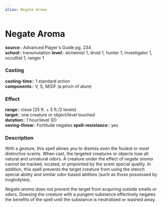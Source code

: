 ```yaml
---
alias: Negate Aroma
---
```


# Negate Aroma 

**source**:: Advanced Player's Guide pg. 234  
**school**:: transmutation
**level**:: alchemist 1, druid 1, hunter 1, investigator 1, occultist 1, ranger 1

### Casting 

**casting-time**:: 1 standard action  
**components**:: V, S, M/DF (a pinch of alum)

### Effect 

**range**:: close (25 ft. + 5 ft./2 levels)  
**target**:: one creature or object/level touched  
**duration**:: 1 hour/level (D)  
**saving-throw**:: Fortitude negates
**spell-resistance**:: yes

### Description 

With a gesture, this spell allows you to dismiss even the foulest or most distinctive scents. When cast, the targeted creatures or objects lose all natural and unnatural odors. A creature under the effect of *negate aroma* cannot be tracked, located, or pinpointed by the scent special quality. In addition, this spell prevents the target creature from using the stench special ability and similar odor-based abilities (such as those possessed by troglodytes).  
  
*Negate aroma* does not prevent the target from acquiring outside smells or odors. Dowsing the creature with a pungent substance effectively negates the benefits of the spell until the substance is neutralized or washed away.
